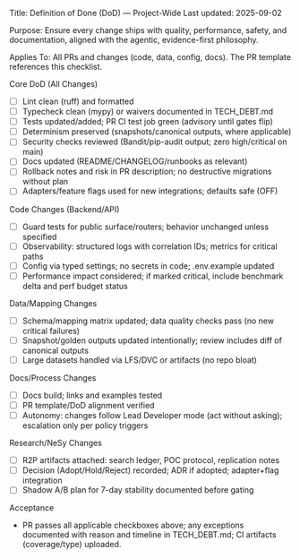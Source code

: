 Title: Definition of Done (DoD) — Project-Wide
Last updated: 2025-09-02

Purpose: Ensure every change ships with quality, performance, safety, and documentation, aligned with the agentic, evidence-first philosophy.

Applies To: All PRs and changes (code, data, config, docs). The PR template references this checklist.

Core DoD (All Changes)
- [ ] Lint clean (ruff) and formatted
- [ ] Typecheck clean (mypy) or waivers documented in TECH_DEBT.md
- [ ] Tests updated/added; PR CI test job green (advisory until gates flip)
- [ ] Determinism preserved (snapshots/canonical outputs, where applicable)
- [ ] Security checks reviewed (Bandit/pip-audit output; zero high/critical on main)
- [ ] Docs updated (README/CHANGELOG/runbooks as relevant)
- [ ] Rollback notes and risk in PR description; no destructive migrations without plan
- [ ] Adapters/feature flags used for new integrations; defaults safe (OFF)

Code Changes (Backend/API)
- [ ] Guard tests for public surface/routers; behavior unchanged unless specified
- [ ] Observability: structured logs with correlation IDs; metrics for critical paths
- [ ] Config via typed settings; no secrets in code; .env.example updated
- [ ] Performance impact considered; if marked critical, include benchmark delta and perf budget status

Data/Mapping Changes
- [ ] Schema/mapping matrix updated; data quality checks pass (no new critical failures)
- [ ] Snapshot/golden outputs updated intentionally; review includes diff of canonical outputs
- [ ] Large datasets handled via LFS/DVC or artifacts (no repo bloat)

Docs/Process Changes
- [ ] Docs build; links and examples tested
- [ ] PR template/DoD alignment verified
- [ ] Autonomy: changes follow Lead Developer mode (act without asking); escalation only per policy triggers

Research/NeSy Changes
- [ ] R2P artifacts attached: search ledger, POC protocol, replication notes
- [ ] Decision (Adopt/Hold/Reject) recorded; ADR if adopted; adapter+flag integration
- [ ] Shadow A/B plan for 7-day stability documented before gating

Acceptance
- PR passes all applicable checkboxes above; any exceptions documented with reason and timeline in TECH_DEBT.md; CI artifacts (coverage/type) uploaded.
